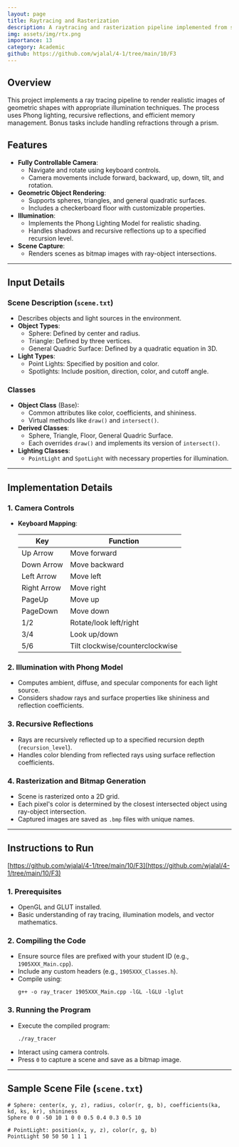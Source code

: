 ```yaml
---
layout: page
title: Raytracing and Rasterization
description: A raytracing and rasterization pipeline implemented from scratch in C++ with OpenGL
img: assets/img/rtx.png
importance: 13
category: Academic
github: https://github.com/wjalal/4-1/tree/main/10/F3
---
```


## Overview
This project implements a ray tracing pipeline to render realistic images of geometric shapes with appropriate illumination techniques. The process uses Phong lighting, recursive reflections, and efficient memory management. Bonus tasks include handling refractions through a prism.

## Features

- **Fully Controllable Camera**:
  - Navigate and rotate using keyboard controls.
  - Camera movements include forward, backward, up, down, tilt, and rotation.
- **Geometric Object Rendering**:
  - Supports spheres, triangles, and general quadratic surfaces.
  - Includes a checkerboard floor with customizable properties.
- **Illumination**:
  - Implements the Phong Lighting Model for realistic shading.
  - Handles shadows and recursive reflections up to a specified recursion level.
- **Scene Capture**:
  - Renders scenes as bitmap images with ray-object intersections.

---

## Input Details

### Scene Description (`scene.txt`)
- Describes objects and light sources in the environment.
- **Object Types**:
  - Sphere: Defined by center and radius.
  - Triangle: Defined by three vertices.
  - General Quadric Surface: Defined by a quadratic equation in 3D.
- **Light Types**:
  - Point Lights: Specified by position and color.
  - Spotlights: Include position, direction, color, and cutoff angle.

### Classes
- **Object Class** (Base):
  - Common attributes like color, coefficients, and shininess.
  - Virtual methods like `draw()` and `intersect()`.
- **Derived Classes**:
  - Sphere, Triangle, Floor, General Quadric Surface.
  - Each overrides `draw()` and implements its version of `intersect()`.
- **Lighting Classes**:
  - `PointLight` and `SpotLight` with necessary properties for illumination.

---

## Implementation Details

### 1. **Camera Controls**

- **Keyboard Mapping**:

  | Key         | Function              |
  |-------------|-----------------------|
  | Up Arrow    | Move forward          |
  | Down Arrow  | Move backward         |
  | Left Arrow  | Move left             |
  | Right Arrow | Move right            |
  | PageUp      | Move up               |
  | PageDown    | Move down             |
  | 1/2         | Rotate/look left/right|
  | 3/4         | Look up/down          |
  | 5/6         | Tilt clockwise/counterclockwise |

### 2. **Illumination with Phong Model**
- Computes ambient, diffuse, and specular components for each light source.
- Considers shadow rays and surface properties like shininess and reflection coefficients.

### 3. **Recursive Reflections**
- Rays are recursively reflected up to a specified recursion depth (`recursion_level`).
- Handles color blending from reflected rays using surface reflection coefficients.

### 4. **Rasterization and Bitmap Generation**
- Scene is rasterized onto a 2D grid.
- Each pixel's color is determined by the closest intersected object using ray-object intersection.
- Captured images are saved as `.bmp` files with unique names.

---

## Instructions to Run

[https://github.com/wjalal/4-1/tree/main/10/F3](https://github.com/wjalal/4-1/tree/main/10/F3)

### 1. Prerequisites
- OpenGL and GLUT installed.
- Basic understanding of ray tracing, illumination models, and vector mathematics.

### 2. Compiling the Code
- Ensure source files are prefixed with your student ID (e.g., `1905XXX_Main.cpp`).
- Include any custom headers (e.g., `1905XXX_Classes.h`).
- Compile using:
  ```
  g++ -o ray_tracer 1905XXX_Main.cpp -lGL -lGLU -lglut
  ```

### 3. Running the Program
- Execute the compiled program:
  ```
  ./ray_tracer
  ```
- Interact using camera controls.
- Press `0` to capture a scene and save as a bitmap image.

---

## Sample Scene File (`scene.txt`)
```
# Sphere: center(x, y, z), radius, color(r, g, b), coefficients(ka, kd, ks, kr), shininess
Sphere 0 0 -50 10 1 0 0 0.5 0.4 0.3 0.5 10

# PointLight: position(x, y, z), color(r, g, b)
PointLight 50 50 50 1 1 1
```